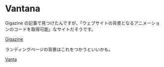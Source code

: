 # Vantana

Gigazine の記事で見つけたんですが、「ウェブサイトの背景となるアニメーションのコードを取得可能」なサイトだそうです。

[Gigazine](https://gigazine.net/news/20220116-vanta/)

ランディングページの背景はこれをつかうといいかも。

[Vanta](<https://www.vantajs.com/?effect=fog#(backgroundAlpha:1,baseColor:16772075,blurFactor:0.6,gyroControls:!f,highlightColor:65444,lowlightColor:2949375,midtoneColor:14958,minHeight:200,minWidth:200,mouseControls:!t,scale:2,scaleMobile:4,speed:1,touchControls:!t,zoom:0.4)>)
